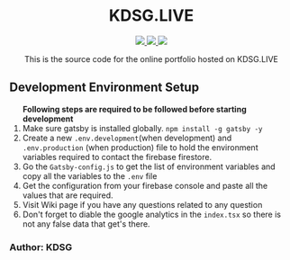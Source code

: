 <h1 align="center"> KDSG.LIVE</h1>
<p align="center"> 
    <a href="http://kdsg.live">
        <img src="https://img.shields.io/website?style=for-the-badge&url=http%3A%2F%2Fkdsg.live"/>
    </a>
    <a href="http://kdsg.live">
        <img src="https://img.shields.io/node/v/react?style=for-the-badge"/>
    </a>
    <a href="http;//kdsg.live">
    <img src="https://img.shields.io/netlify/13a646ef-4430-4218-8aab-671dd14daed2?style=for-the-badge" />
    </a>

</p>
<p align="center">
    This is the source code for the online portfolio hosted on KDSG.LIVE
</p>
<h2>Development Environment Setup</h2>
<p>
<ol>
    <strong>Following steps are required to be followed before starting development</strong>
    <li>Make sure gatsby is installed globally. <code>npm install -g gatsby -y </code>
<li>Create a new <code>.env.development</code>(when development) and <code>.env.production</code> (when production) file to hold the environment variables required to contact the firebase firestore.
</li>
<li>Go the <code>Gatsby-config.js</code> to get the list of environment variables and copy all the variables to the <code>.env</code> file</li>
<li>Get the configuration from your firebase console and paste all the values that are required.</li>
    <li>Visit Wiki page if you have any questions related to any question</li>
<li>Don't forget to diable the google analytics in the <code>index.tsx</code> so there is not any false data that get's there.
</li>
</ol>
<h3>Author: KDSG</h3>
</p>